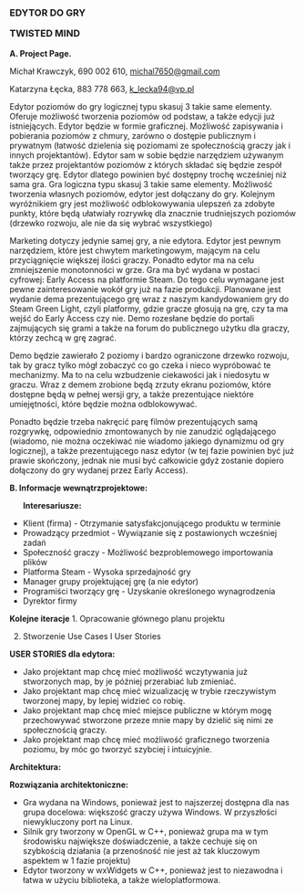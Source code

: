 <h3><b>EDYTOR DO GRY</b>


<b>TWISTED MIND</b></h3>


<b>A. Project Page.</b>


Michał Krawczyk, 690 002 610, michal7650@gmail.com


Katarzyna Łęcka, 883 778 663, k_lecka94@vp.pl


Edytor poziomów do gry logicznej typu skasuj 3 takie same elementy. Oferuje możliwość tworzenia poziomów od podstaw, a także edycji już istniejących. Edytor będzie w formie graficznej. Możliwość zapisywania i pobierania poziomów z chmury, zarówno o dostępie publicznym i prywatnym (łatwość dzielenia się poziomami ze społecznością graczy jak i innych projektantów). Edytor sam w sobie będzie narzędziem używanym także przez projektantów poziomów z których składać się będzie zespół tworzący grę. Edytor dlatego powinien być dostępny trochę wcześniej niż sama gra.
Gra logiczna typu skasuj 3 takie same elementy. Możliwość tworzenia własnych poziomów, edytor jest dołączany do gry. Kolejnym wyróżnikiem gry jest możliwość odblokowywania ulepszeń za zdobyte punkty, które będą ułatwiały rozrywkę dla znacznie trudniejszych poziomów (drzewko rozwoju, ale nie da się wybrać wszystkiego)

Marketing dotyczy jedynie samej gry, a nie edytora. Edytor jest pewnym narzędziem, które jest chwytem marketingowym, mającym na celu przyciągnięcie większej ilości graczy. Ponadto edytor ma na celu zmniejszenie monotonności w grze. Gra ma być wydana w postaci cyfrowej: Early Access na platformie Steam. Do tego celu wymagane jest pewne zainteresowanie wokół gry już na fazie produkcji. Planowane jest wydanie dema prezentującego grę wraz z naszym kandydowaniem gry do Steam Green Light, czyli platformy, gdzie gracze głosują na grę, czy ta ma wejść do Early Access czy nie. Demo rozesłane będzie do portali zajmujących się grami a także na forum do publicznego użytku dla graczy, którzy zechcą w grę zagrać.

Demo będzie zawierało 2 poziomy i bardzo ograniczone drzewko rozwoju, tak by gracz tylko mógł zobaczyć co go czeka i nieco wypróbować te mechanizmy. Ma to na celu wzbudzenie ciekawości jak i niedosytu w graczu. Wraz z demem zrobione będą zrzuty ekranu poziomów, które dostępne będą w pełnej wersji gry, a także prezentujące niektóre umiejętności, które będzie można odblokowywać.

Ponadto będzie trzeba nakręcić parę filmów prezentujących samą rozgrywkę, odpowiednio zmontowanych by nie zanudzić oglądającego (wiadomo, nie można oczekiwać nie wiadomo jakiego dynamizmu od gry logicznej), a także prezentującego nasz edytor (w tej fazie powinien być już prawie skończony, jednak nie musi być całkowicie gdyż zostanie dopiero dołączony do gry wydanej przez Early Access).


<b>B. Informacje wewnątrzprojektowe:</b>
<ul>

<b>Interesariusze:</b>
	

<li>Klient (firma) - Otrzymanie satysfakcjonującego produktu w terminie


<li>Prowadzący przedmiot - Wywiązanie się z postawionych wcześniej zadań


<li>Społeczność graczy - Możliwość bezproblemowego importowania plików


<li>Platforma Steam - Wysoka sprzedajność gry


<li>Manager grupy projektującej grę (a nie edytor)


<li>Programiści tworzący grę - Uzyskanie określonego wynagrodzenia


<li>Dyrektor firmy
</ul>
<b>Kolejne iteracje</b>
1. Opracowanie głównego planu projektu


2. Stworzenie Use Cases I User Stories


<b>USER STORIES dla edytora:</b>
<ul>

<li>Jako projektant map chcę mieć możliwość wczytywania już stworzonych map, by je później przerabiać lub zmieniać.


<li>Jako projektant map chcę mieć wizualizację w trybie rzeczywistym tworzonej mapy, by lepiej widzieć co robię.


<li>Jako projektant map chcę mieć miejsce publiczne w którym mogę przechowywać stworzone przeze mnie mapy by dzielić się nimi ze społecznością graczy.


<li>Jako projektant map chcę mieć możliwość graficznego tworzenia poziomu, by móc go tworzyć szybciej i intuicyjnie.

</ul>










<b>Architektura:</b>


<b>Rozwiązania architektoniczne:</b>
<ul>
<li>Gra wydana na Windows, ponieważ jest to najszerzej dostępna dla nas grupa docelowa: większość graczy używa Windows. W przyszłości niewykluczony port na Linux.

<li>Silnik gry tworzony w OpenGL w C++, ponieważ grupa ma w tym środowisku największe doświadczenie, a także cechuje się on szybkością działania (a przenośność nie jest aż tak kluczowym aspektem w 1 fazie projektu)

<li>Edytor tworzony w wxWidgets w C++, ponieważ jest to niezawodna i łatwa w użyciu biblioteka, a także wieloplatformowa.
</ul>
